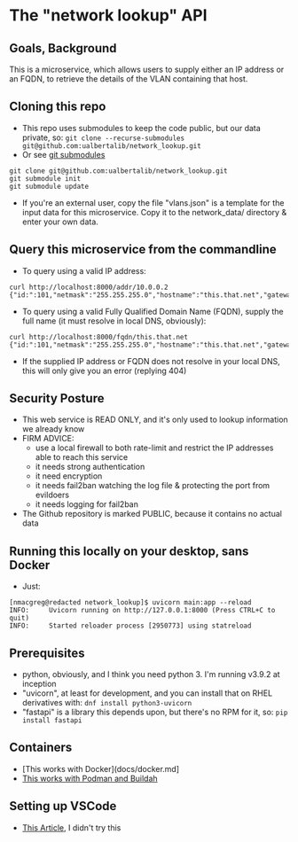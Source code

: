 # The "network lookup" API

## Goals, Background

This is a microservice, which allows users to supply either an IP address or an FQDN, to retrieve the details of the VLAN containing that host.

## Cloning this repo

* This repo uses submodules to keep the code public, but our data private, so: ```git clone --recurse-submodules git@github.com:ualbertalib/network_lookup.git```
* Or see [git submodules](https://git-scm.com/book/en/v2/Git-Tools-Submodules)

```
git clone git@github.com:ualbertalib/network_lookup.git
git submodule init
git submodule update
```

* If you're an external user, copy the file "vlans.json" is a template for the input data for this microservice. Copy it to the network_data/ directory & enter your own data.

## Query this microservice from the commandline

* To query using a valid IP address: 

```
curl http://localhost:8000/addr/10.0.0.2
{"id:":101,"netmask":"255.255.255.0","hostname":"this.that.net","gateway":"10.0.0.1","addr":"10.0.0.2","VMWareVLAN":"SAM1"}
```

* To query using a valid Fully Qualified Domain Name (FQDN), supply the full name (it must resolve in local DNS, obviously):

```
curl http://localhost:8000/fqdn/this.that.net
{"id:":101,"netmask":"255.255.255.0","hostname":"this.that.net","gateway":"10.0.0.1","addr":"10.0.0.2","VMWareVLAN":"SAM1"}
```

* If the supplied IP address or FQDN does not resolve in your local DNS, this will only give you an error (replying 404)

## Security Posture

* This web service is READ ONLY, and it's only used to lookup information we already know
* FIRM ADVICE: 
    * use a local firewall to both rate-limit and restrict the IP addresses able to reach this service
    * it needs strong authentication
    * it need encryption
    * it needs fail2ban watching the log file & protecting the port from evildoers
    * it needs logging for fail2ban 
* The Github repository is marked PUBLIC, because it contains no actual data

## Running this locally on your desktop, sans Docker

* Just: 

```
[nmacgreg@redacted network_lookup]$ uvicorn main:app --reload
INFO:     Uvicorn running on http://127.0.0.1:8000 (Press CTRL+C to quit)
INFO:     Started reloader process [2950773] using statreload
```

## Prerequisites

* python, obviously, and I think you need python 3. I'm running v3.9.2 at inception
* "uvicorn", at least for development, and you can install that on RHEL derivatives with: ```dnf install python3-uvicorn```
* "fastapi" is a library this depends upon, but there's no RPM for it, so: ```pip install fastapi```

## Containers

* [This works with Docker](docs/docker.md]
* [This works with Podman and Buildah](docs/podman.md)

## Setting up VSCode

* [This Article](https://stackoverflow.com/questions/60205056/debug-fastapi-application-in-vscode), I didn't try this
